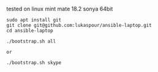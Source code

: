 tested on linux mint mate 18.2 sonya 64bit
```
sudo apt install git
git clone git@github.com:lukaspour/ansible-laptop.git
cd ansible-laptop

./bootstrap.sh all

or

./bootstrap.sh skype
```
